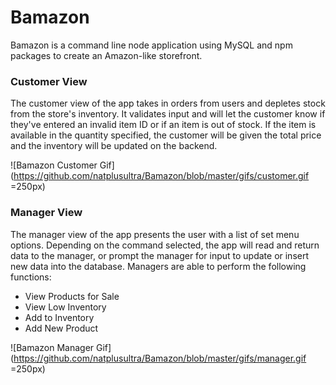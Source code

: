 # Bamazon

Bamazon is a command line node application using MySQL and npm packages to create an Amazon-like storefront. 

### Customer View
The customer view of the app takes in orders from users and depletes stock from the store's inventory. It validates input and will let the customer know if they've entered an invalid item ID or if an item is out of stock. If the item is available in the quantity specified, the customer will be given the total price and the inventory will be updated on the backend.

![Bamazon Customer Gif](https://github.com/natplusultra/Bamazon/blob/master/gifs/customer.gif =250px) 

### Manager View
The manager view of the app presents the user with a list of set menu options. Depending on the command selected, the app will read and return data to the manager, or prompt the manager for input to update or insert new data into the database. Managers are able to perform the following functions:
* View Products for Sale
* View Low Inventory
* Add to Inventory
* Add New Product

![Bamazon Manager Gif](https://github.com/natplusultra/Bamazon/blob/master/gifs/manager.gif =250px) 
